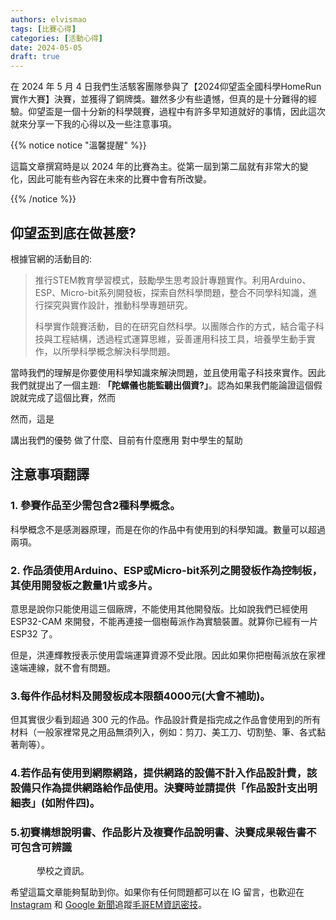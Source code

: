 ```yaml
---
authors: elvismao
tags: [比賽心得]
categories: [活動心得]
date: 2024-05-05
draft: true
---
```


在 2024 年 5 月 4 日我們生活駭客團隊參與了【2024仰望盃全國科學HomeRun實作大賽】決賽，並獲得了銅牌獎。雖然多少有些遺憾，但真的是十分難得的經驗。仰望盃是一個十分新的科學競賽，過程中有許多早知道就好的事情，因此這次就來分享一下我的心得以及一些注意事項。

<!--more-->

{{% notice notice "溫馨提醒" %}}

這篇文章撰寫時是以 2024 年的比賽為主。從第一屆到第二屆就有非常大的變化，因此可能有些內容在未來的比賽中會有所改變。

{{% /notice %}}

## 仰望盃到底在做甚麼?

根據官網的活動目的:

> 推行STEM教育學習模式，鼓勵學生思考設計專題實作。利用Arduino、ESP、Micro-bit系列開發板，探索自然科學問題，整合不同學科知識，進行探究與實作設計，推動科學專題研究。
>
> 科學實作競賽活動，目的在研究自然科學。以團隊合作的方式，結合電子科技與工程結構，透過程式運算思維，妥善運用科技工具，培養學生動手實作，以所學科學概念解決科學問題。 

當時我們的理解是你要使用科學知識來解決問題，並且使用電子科技來實作。因此我們就提出了一個主題: **「陀螺儀也能監聽出個資?」**。認為如果我們能論證這個假說就完成了這個比賽，然而

然而，這是

講出我們的優勢
做了什麼、目前有什麼應用
對中學生的幫助
## 注意事項翻譯

### 1. 參賽作品至少需包含2種科學概念。

科學概念不是感測器原理，而是在你的作品中有使用到的科學知識。數量可以超過兩項。

### 2. 作品須使用Arduino、ESP或Micro-bit系列之開發板作為控制板，其使用開發板之數量1片或多片。

意思是說你只能使用這三個廠牌，不能使用其他開發版。比如說我們已經使用 ESP32-CAM 來開發，不能再連接一個樹莓派作為實驗裝置。就算你已經有一片 ESP32 了。

但是，洪連輝教授表示使用雲端運算資源不受此限。因此如果你把樹莓派放在家裡遠端連線，就不會有問題。

### 3.每件作品材料及開發板成本限額4000元(大會不補助)。

但其實很少看到超過 300 元的作品。作品設計費是指完成之作品會使用到的所有材料（一般家裡常見之用品無須列入，例如：剪刀、美工刀、切割墊、筆、各式黏著劑等）。
### 4.若作品有使用到網際網路，提供網路的設備不計入作品設計費，該設備只作為提供網路給作品使用。決賽時並請提供「作品設計支出明細表」(如附件四)。
### 5.初賽構想說明書、作品影片及複賽作品說明書、決賽成果報告書不可包含可辨識
　　　學校之資訊。


希望這篇文章能夠幫助到你。如果你有任何問題都可以在 IG 留言，也歡迎在 [Instagram](https://www.instagram.com/em.tec.blog) 和 [Google 新聞](https://news.google.com/publications/CAAqBwgKMKXLvgswsubVAw?ceid=TW:zh-Hant&oc=3)追蹤[毛哥EM資訊密技](https://em-tec.github.io/)。